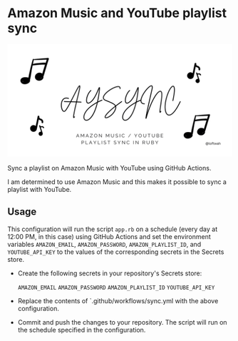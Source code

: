 # Amazon Music and YouTube playlist sync

![aysync](aysync.png)

Sync a playlist on Amazon Music with YouTube using GitHub Actions.

I am determined to use Amazon Music and this makes it possible to sync a playlist with YouTube.

## Usage

This configuration will run the script `app.rb` on a schedule (every day at 12:00 PM, in this case) using GitHub Actions and set the environment variables `AMAZON_EMAIL`, `AMAZON_PASSWORD`, `AMAZON_PLAYLIST_ID`, and `YOUTUBE_API_KEY` to the values of the corresponding secrets in the Secrets store.

- Create the following secrets in your repository's Secrets store:

    `AMAZON_EMAIL`
    `AMAZON_PASSWORD`
    `AMAZON_PLAYLIST_ID`
    `YOUTUBE_API_KEY`

- Replace the contents of `.github/workflows/sync.yml with the above configuration.
- Commit and push the changes to your repository. The script will run on the schedule specified in the configuration.
